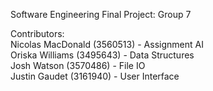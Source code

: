 Software Engineering Final Project: Group 7

Contributors:  
Nicolas MacDonald (3560513) - Assignment AI  
Oriska Williams (3495643) -  Data Structures  
Josh Watson (3570486) - File IO  
Justin Gaudet (3161940) - User Interface
